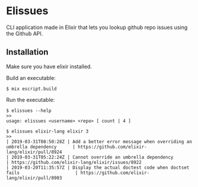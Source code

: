 # Elissues
CLI application made in Elixir that lets you lookup github repo issues using the Github API.

## Installation
Make sure you have elixir installed.

Build an executable:
```
$ mix escript.build
```

Run the executable:
```
$ elissues --help
>>
usage: elissues <username> <repo> [ count | 4 ]
```

```
$ elissues elixir-lang elixir 3
>>
| 2019-03-31T08:50:28Z | Add a better error message when overriding an umbrella dependency      | https://github.com/elixir-lang/elixir/pull/8924
| 2019-03-31T05:22:24Z | Cannot override an umbrella dependency                                 | https://github.com/elixir-lang/elixir/issues/8922
| 2019-03-20T11:35:57Z | Display the actual doctest code when doctset fails                     | https://github.com/elixir-lang/elixir/pull/8903
```
